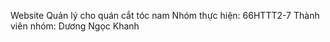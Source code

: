 Website Quản lý cho quán cắt tóc nam 
Nhóm thực hiện:   66HTTT2-7
Thành viên nhóm:    Dương Ngọc Khanh	
